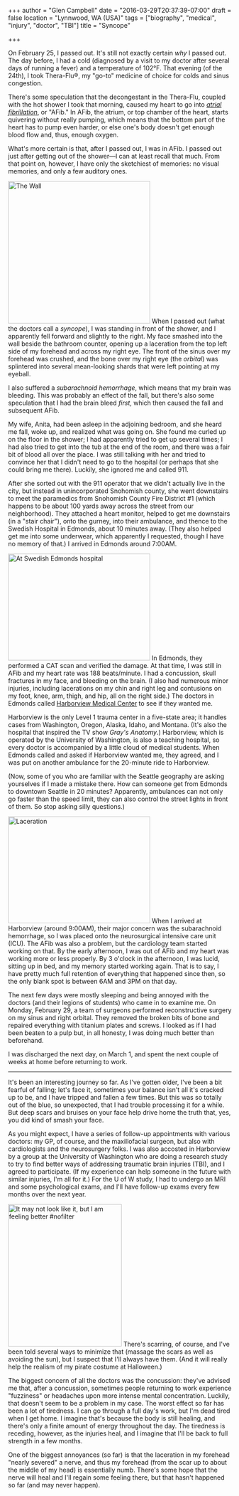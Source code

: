 +++
author = "Glen Campbell"
date = "2016-03-29T20:37:39-07:00"
draft = false
location = "Lynnwood, WA (USA)"
tags = ["biography", "medical", "injury", "doctor", "TBI"]
title = "Syncope"

+++

On February 25, I passed out. It's still not exactly certain *why* I passed out. The day before, I had a cold (diagnosed by a visit to my doctor after several days of running a fever) and a temperature of 102&deg;F. That evening (of the 24th), I took Thera-Flu&reg;, my "go-to" medicine of choice for colds and sinus congestion. 

There's some speculation that the decongestant in the Thera-Flu, coupled with the hot shower I took that morning, caused my heart to go into [*atrial fibrillation*](https://en.wikipedia.org/wiki/Atrial_fibrillation), or "AFib." In AFib, the atrium, or top chamber of the heart, starts quivering without really pumping, which means that the bottom part of the heart has to pump even harder, or else one's body doesn't get enough blood flow and, thus, enough oxygen. 

What's more certain is that, after I passed out, I was in AFib. I passed out just after getting out of the shower&mdash;I can at least recall that much. From that point on, however, I have only the sketchiest of memories: no visual memories, and only a few auditory ones.

<a data-flickr-embed="true"  href="https://www.flickr.com/photos/gecampbell/25492847426/in/datetaken/" title="The Wall"><img src="https://farm2.staticflickr.com/1533/25492847426_8686c3c575_n.jpg" width="320" height="320" alt="The Wall" class="pull-right"></a><script async src="//embedr.flickr.com/assets/client-code.js" charset="utf-8"></script>
When I passed out (what the doctors call a *syncope*), I was standing in front of the shower, and I apparently fell forward and slightly to the right. My face smashed into the wall beside the bathroom counter, opening up a laceration from the top left side of my forehead and across my right eye. The front of the sinus over my forehead was crushed, and the bone over my right eye (the *orbital*) was splintered into several mean-looking shards that were left pointing at my eyeball. 

I also suffered a *subarachnoid hemorrhage*, which means that my brain was bleeding. This was probably an effect of the fall, but there's also some speculation that I had the brain bleed *first*, which then caused the fall and subsequent AFib. 

My wife, Anita, had been asleep in the adjoining bedroom, and she heard me fall, woke up, and realized what was going on. She found me curled up on the floor in the shower; I had apparently tried to get up several times; I had also tried to get into the tub at the end of the room, and there was a fair bit of blood all over the place. I was still talking with her and tried to convince her that I didn't need to go to the hospital (or perhaps that she could bring me there). Luckily, she ignored me and called 911. 

After she sorted out with the 911 operator that we didn't actually live in the city, but instead in unincorporated Snohomish county, she went downstairs to meet the paramedics from Snohomish County Fire District #1 (which happens to be about 100 yards away across the street from our neighborhood). They attached a heart monitor, helped to get me downstairs (in a "stair chair"), onto the gurney, into their ambulance, and thence to the Swedish Hospital in Edmonds, about 10 minutes away. (They also helped get me into some underwear, which apparently I requested, though I have no memory of that.) I arrived in Edmonds around 7:00AM. 

<a data-flickr-embed="true"  href="https://www.flickr.com/photos/gecampbell/25432915524/in/dateposted-public/" title="At Swedish Edmonds hospital"><img src="https://farm2.staticflickr.com/1665/25432915524_08879acc59_n.jpg" width="320" height="240" alt="At Swedish Edmonds hospital" class="pull-left"></a><script async src="//embedr.flickr.com/assets/client-code.js" charset="utf-8"></script>
In Edmonds, they performed a CAT scan and verified the damage. At that time, I was still in AFib and my heart rate was 188 beats/minute. I had a concussion, skull fractures in my face, and bleeding on the brain. (I also had numerous minor injuries, including lacerations on my chin and right leg and contusions on my foot, knee, arm, thigh, and hip, all on the right side.) The doctors in Edmonds called [Harborview Medical Center](https://en.wikipedia.org/wiki/Harborview_Medical_Center) to see if they wanted me. 

Harborview is the only Level 1 trauma center in a five-state area; it handles cases from Washington, Oregon, Alaska, Idaho, and Montana. (It's also the hospital that inspired the TV show *Gray's Anatomy*.) Harborview, which is operated by the University of Washington, is also a teaching hospital, so every doctor is accompanied by a little cloud of medical students. When Edmonds called and asked if Harborview wanted me, they agreed, and I was put on another ambulance for the 20-minute ride to Harborview.

(Now, some of you who are familiar with the Seattle geography are asking yourselves if I made a mistake there. How can someone get from Edmonds to downtown Seattle in 20 minutes? Apparently, ambulances can not only go faster than the speed limit, they can also control the street lights in front of them. So stop asking silly questions.)

<a data-flickr-embed="true"  href="https://www.flickr.com/photos/gecampbell/25945145602/in/dateposted-public/" title="Laceration"><img src="https://farm2.staticflickr.com/1718/25945145602_9ba4928581_n.jpg" width="320" height="240" alt="Laceration" class="pull-left"></a><script async src="//embedr.flickr.com/assets/client-code.js" charset="utf-8"></script>
When I arrived at Harborview (around 9:00AM), their major concern was the subarachnoid hemorrhage, so I was placed onto the neurosurgical intensive care unit (ICU). The AFib was also a problem, but the cardiology team started working on that. By the early afternoon, I was out of AFib and my heart was working more or less properly. By 3 o'clock in the afternoon, I was lucid, sitting up in bed, and my memory started working again. That is to say, I have pretty much full retention of everything that happened since then, so the only blank spot is between 6AM and 3PM on that day. 

The next few days were mostly sleeping and being annoyed with the doctors (and their legions of students) who came in to examine me. On Monday, February 29, a team of surgeons performed reconstructive surgery on my sinus and right orbital. They removed the broken bits of bone and repaired everything with titanium plates and screws. I looked as if I had been beaten to a pulp but, in all honesty, I was doing much better than beforehand. 

I was discharged the next day, on March 1, and spent the next couple of weeks at home before returning to work. 

----

It's been an interesting journey so far. As I've gotten older, I've been a bit fearful of falling; let's face it, sometimes your balance isn't all it's cracked up to be, and I have tripped and fallen a few times. But this was so totally out of the blue, so unexpected, that I had trouble processing it for a while. But deep scars and bruises on your face help drive home the truth that, yes, you did kind of smash your face. 

As you might expect, I have a series of follow-up appointments with various doctors: my GP, of course, and the maxillofacial surgeon, but also with cardiologists and the neurosurgery folks. I was also accosted in Harborview by a group at the University of Washington who are doing a research study to try to find better ways of addressing traumatic brain injuries (TBI), and I agreed to participate. (If my experience can help someone in the future with similar injuries, I'm all for it.) For the U of W study, I had to undergo an MRI and some psychological exams, and I'll have follow-up exams every few months over the next year.

<a data-flickr-embed="true"  href="https://www.flickr.com/photos/gecampbell/25383263131/in/dateposted-public/" title="It may not look like it, but I am feeling better #nofilter"><img src="https://farm2.staticflickr.com/1689/25383263131_f1421ef8a4_n.jpg" width="256" height="320" alt="It may not look like it, but I am feeling better #nofilter" class="pull-right"></a><script async src="//embedr.flickr.com/assets/client-code.js" charset="utf-8"></script>
There's scarring, of course, and I've been told several ways to minimize that (massage the scars as well as avoiding the sun), but I suspect that I'll always have them. (And it will really help the realism of my pirate costume at Halloween.)

The biggest concern of all the doctors was the concussion: they've advised me that, after a concussion, sometimes people returning to work experience "fuzziness" or headaches upon more intense mental concentration. Luckily, that doesn't seem to be a problem in my case. The worst effect so far has been a lot of tiredness. I can go through a full day's work, but I'm dead tired when I get home. I imagine that's because the body is still healing, and there's only a finite amount of energy throughout the day. The tiredness is receding, however, as the injuries heal, and I imagine that I'll be back to full strength in a few months. 

One of the biggest annoyances (so far) is that the laceration in my forehead "nearly severed" a nerve, and thus my forehead (from the scar up to about the middle of my head) is essentially numb. There's some hope that the nerve will heal and I'll regain some feeling there, but that hasn't happened so far (and may never happen). 
